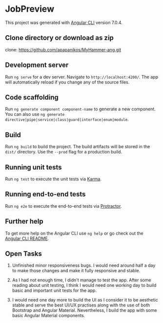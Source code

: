 # JobPreview

This project was generated with [Angular CLI](https://github.com/angular/angular-cli) version 7.0.4.

## Clone directory or download as zip

clone:  https://github.com/apapanikos/MyHammer-ang.git

## Development server

Run `ng serve` for a dev server. Navigate to `http://localhost:4200/`. The app will automatically reload if you change any of the source files.

## Code scaffolding

Run `ng generate component component-name` to generate a new component. You can also use `ng generate directive|pipe|service|class|guard|interface|enum|module`.

## Build

Run `ng build` to build the project. The build artifacts will be stored in the `dist/` directory. Use the `--prod` flag for a production build.

## Running unit tests

Run `ng test` to execute the unit tests via [Karma](https://karma-runner.github.io).

## Running end-to-end tests

Run `ng e2e` to execute the end-to-end tests via [Protractor](http://www.protractortest.org/).

## Further help

To get more help on the Angular CLI use `ng help` or go check out the [Angular CLI README](https://github.com/angular/angular-cli/blob/master/README.md).

## Open Tasks

1. Unfinished minor responsiveness bugs. I would need around half a day to make those changes and make it fully responsive and stable.

2. As I had not enough time, I didn't manage to test the app. After some reading about unit testing, I think I would need one working day to build basic and important unit tests for the app.

3. I would need one day more to build the UI as I consider it to be aesthetic stable and serve the best UI/UX practises along with the use of both Bootstrap and Angular Material. Nevertheless, I build the app with some basic Angular Material components. 
